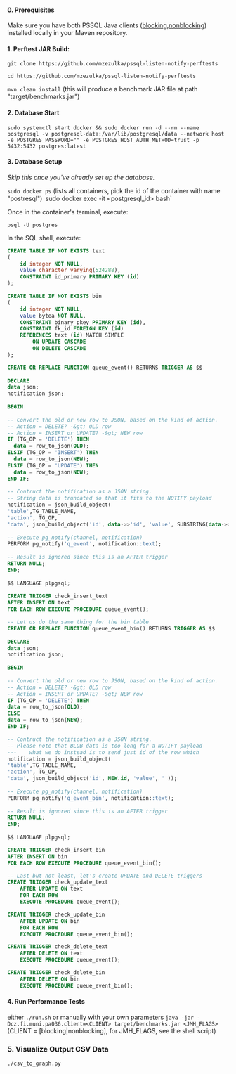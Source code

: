 #### 0. Prerequisites

Make sure you have both PSSQL Java clients ([blocking](https://github.com/zezulka/pssql-listen-notify-client-blocking),[nonblocking](https://not.available.yet)) installed locally in your Maven repository.

#### 1. Perftest JAR Build: 

`git clone https://github.com/mzezulka/pssql-listen-notify-perftests`

`cd https://github.com/mzezulka/pssql-listen-notify-perftests`

`mvn clean install` (this will produce a benchmark JAR file at path "target/benchmarks.jar")

#### 2. Database Start

`sudo systemctl start docker && sudo docker run -d --rm --name postgresql -v postgresql-data:/var/lib/postgresql/data --network host -e POSTGRES_PASSWORD="" -e POSTGRES_HOST_AUTH_METHOD=trust -p 5432:5432 postgres:latest`

#### 3. Database Setup

*Skip this once you've already set up the database.*

`sudo docker ps` (lists all containers, pick the id of the container with name "postresql")`
`sudo docker exec -it <postgresql_id> bash`

Once in the container's terminal, execute:

`psql -U postgres`
 
In the SQL shell, execute:
 
```sql
CREATE TABLE IF NOT EXISTS text
(
    id integer NOT NULL,
    value character varying(524288),
    CONSTRAINT id_primary PRIMARY KEY (id)
);

CREATE TABLE IF NOT EXISTS bin
(
    id integer NOT NULL,
    value bytea NOT NULL,
    CONSTRAINT binary_pkey PRIMARY KEY (id),
    CONSTRAINT fk_id FOREIGN KEY (id)
    REFERENCES text (id) MATCH SIMPLE
        ON UPDATE CASCADE
        ON DELETE CASCADE
);

CREATE OR REPLACE FUNCTION queue_event() RETURNS TRIGGER AS $$
 
DECLARE
data json;
notification json;
 
BEGIN
 
-- Convert the old or new row to JSON, based on the kind of action.
-- Action = DELETE? -&gt; OLD row
-- Action = INSERT or UPDATE? -&gt; NEW row
IF (TG_OP = 'DELETE') THEN
  data = row_to_json(OLD);
ELSIF (TG_OP = 'INSERT') THEN
  data = row_to_json(NEW);
ELSIF (TG_OP = 'UPDATE') THEN
  data = row_to_json(NEW);
END IF;
 
-- Contruct the notification as a JSON string.
-- String data is truncated so that it fits to the NOTIFY payload
notification = json_build_object(
'table',TG_TABLE_NAME,
'action', TG_OP,
'data', json_build_object('id', data->>'id', 'value', SUBSTRING(data->>'value', 1, 7500)));
 
-- Execute pg_notify(channel, notification)
PERFORM pg_notify('q_event', notification::text);
 
-- Result is ignored since this is an AFTER trigger
RETURN NULL;
END;
 
$$ LANGUAGE plpgsql;
	
CREATE TRIGGER check_insert_text
AFTER INSERT ON text
FOR EACH ROW EXECUTE PROCEDURE queue_event();

-- Let us do the same thing for the bin table
CREATE OR REPLACE FUNCTION queue_event_bin() RETURNS TRIGGER AS $$
 
DECLARE
data json;
notification json;
 
BEGIN
 
-- Convert the old or new row to JSON, based on the kind of action.
-- Action = DELETE? -&gt; OLD row
-- Action = INSERT or UPDATE? -&gt; NEW row
IF (TG_OP = 'DELETE') THEN
data = row_to_json(OLD);
ELSE
data = row_to_json(NEW);
END IF;

-- Contruct the notification as a JSON string.
-- Please note that BLOB data is too long for a NOTIFY payload
---    what we do instead is to send just id of the row which 
notification = json_build_object(
'table',TG_TABLE_NAME,
'action', TG_OP,
'data', json_build_object('id', NEW.id, 'value', ''));
 
-- Execute pg_notify(channel, notification)
PERFORM pg_notify('q_event_bin', notification::text);
 
-- Result is ignored since this is an AFTER trigger
RETURN NULL;
END;
 
$$ LANGUAGE plpgsql;

CREATE TRIGGER check_insert_bin
AFTER INSERT ON bin
FOR EACH ROW EXECUTE PROCEDURE queue_event_bin();

-- Last but not least, let's create UPDATE and DELETE triggers
CREATE TRIGGER check_update_text
    AFTER UPDATE ON text
    FOR EACH ROW
    EXECUTE PROCEDURE queue_event();

CREATE TRIGGER check_update_bin
    AFTER UPDATE ON bin
    FOR EACH ROW
    EXECUTE PROCEDURE queue_event_bin();

CREATE TRIGGER check_delete_text
    AFTER DELETE ON text
    EXECUTE PROCEDURE queue_event();

CREATE TRIGGER check_delete_bin
    AFTER DELETE ON bin
    EXECUTE PROCEDURE queue_event_bin();
```
#### 4. Run Performance Tests 

either `./run.sh` or manually with your own parameters `java -jar -Dcz.fi.muni.pa036.client=<CLIENT> target/benchmarks.jar <JMH_FLAGS>` (CLIENT = [blocking|nonblocking], for JMH_FLAGS, see the shell script)

### 5. Visualize Output CSV Data

`./csv_to_graph.py`
